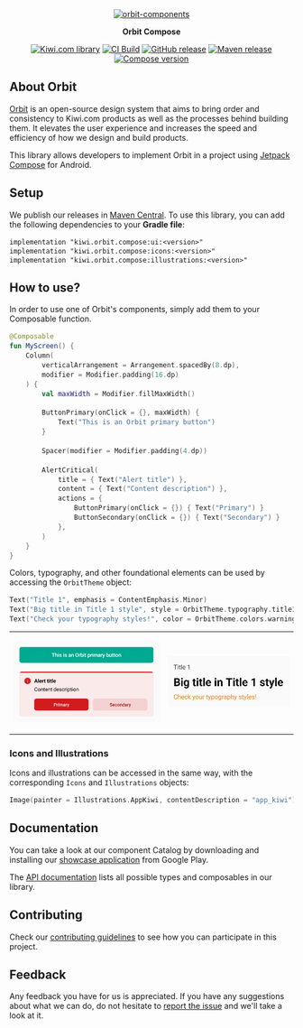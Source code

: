 <div align="center">

<a href="https://orbit.kiwi" target="_blank">  
    <img alt="orbit-components" src="https://images.kiwi.com/common/orbit-logo-full.png" srcset="https://images.kiwi.com/common/orbit-logo-full@2x.png 2x" />  
  </a>

**Orbit Compose**

[![Kiwi.com library](https://img.shields.io/badge/Kiwi.com-library-00A991)](https://code.kiwi.com)
[![CI Build](https://img.shields.io/github/workflow/status/kiwicom/orbit-compose/Build/main)](https://github.com/kiwicom/orbit-compose/actions/workflows/build.yml)
[![GitHub release](https://img.shields.io/github/v/release/kiwicom/orbit-compose)](https://github.com/kiwicom/orbit-compose/releases)
[![Maven release](https://img.shields.io/maven-metadata/v?metadataUrl=https%3A%2F%2Frepo1.maven.org%2Fmaven2%2Fkiwi%2Forbit%2Fcompose%2Fui%2Fmaven-metadata.xml)](https://search.maven.org/search?q=g:kiwi.orbit.compose)
[![Compose version](https://img.shields.io/badge/Compose-1.3-%232ec781)](https://developer.android.com/jetpack/androidx/releases/compose-kotlin)

</div>

## About Orbit

[Orbit](https://orbit.kiwi) is an open-source design system that aims to bring order and consistency to
Kiwi.com products as well as the processes behind building them. It elevates the user experience and increases
the speed and efficiency of how we design and build products.

This library allows developers to implement Orbit in a project
using [Jetpack Compose](https://developer.android.com/jetpack/compose) for Android.

## Setup

We publish our releases in [Maven Central](https://search.maven.org/search?q=g:kiwi.orbit.compose). To use
this library, you can add the following dependencies to your **Gradle file**:

```
implementation "kiwi.orbit.compose:ui:<version>"  
implementation "kiwi.orbit.compose:icons:<version>"  
implementation "kiwi.orbit.compose:illustrations:<version>"  
```

## How to use?

In order to use one of Orbit's components, simply add them to your Composable function.

```kotlin
@Composable
fun MyScreen() {
    Column(
        verticalArrangement = Arrangement.spacedBy(8.dp),
        modifier = Modifier.padding(16.dp)
    ) {
        val maxWidth = Modifier.fillMaxWidth()
      
        ButtonPrimary(onClick = {}, maxWidth) {
            Text("This is an Orbit primary button")
        }
  
        Spacer(modifier = Modifier.padding(4.dp))
  
        AlertCritical(
            title = { Text("Alert title") },
            content = { Text("Content description") },
            actions = {
                ButtonPrimary(onClick = {}) { Text("Primary") }
                ButtonSecondary(onClick = {}) { Text("Secondary") }
            },
        )
    }
}
```

Colors, typography, and other foundational elements can be used by accessing the `OrbitTheme` object:

```kotlin
Text("Title 1", emphasis = ContentEmphasis.Minor)
Text("Big title in Title 1 style", style = OrbitTheme.typography.title1)
Text("Check your typography styles!", color = OrbitTheme.colors.warning.normal)
```

<table>
<tr>
<td>

![Orbit Button and Alert component](./docs/readme/button_and_alert.png)

<td>

![Orbit typography and colors](./docs/readme/styled_text.png)

</table>

### Icons and Illustrations

Icons and illustrations can be accessed in the same way, with the corresponding `Icons` and `Illustrations`
objects:

```kotlin
Image(painter = Illustrations.AppKiwi, contentDescription = "app_kiwi")
```

## Documentation

You can take a look at our component Catalog by downloading and installing
our [showcase application](https://play.google.com/store/apps/details?id=kiwi.orbit.compose.catalog) from Google
Play.

The [API documentation](https://kiwicom.github.io/orbit-compose/) lists
all possible types and composables in our library.

## Contributing

Check our [contributing guidelines](./contributing.md) to see how you can participate in this project.

## Feedback

Any feedback you have for us is appreciated. If you have any suggestions about what we can do, do not hesitate
to [report the issue](https://github.com/kiwicom/orbit-compose/issues) and we'll take a look at it.
